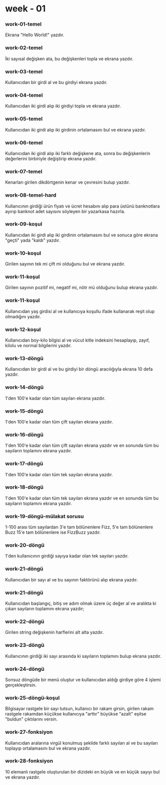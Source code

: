 week - 01
=======
### work-01-temel
Ekrana "Hello World!" yazdır.
### work-02-temel
İki sayısal değişken ata, bu değişkenleri topla ve ekrana yazdır.
### work-03-temel
Kullanıcıdan bir girdi al ve bu girdiyi ekrana yazdır.
### work-04-temel
Kullanıcıdan iki girdi alıp iki girdiyi topla ve ekrana yazdır.
### work-05-temel
Kullanıcıdan iki girdi alıp iki girdinin ortalamasını bul ve ekrana yazdır.
### work-06-temel
Kullanıcıdan iki girdi alıp iki farklı değişkene ata, sonra bu değişkenlerin değerlerini birbiriyle değiştirip ekrana yazdır.
### work-07-temel
Kenarları girilen dikdörtgenin kenar ve çevresini bulup yazdır.
### work-08-temel-hard
Kullanıcının girdiği ürün fiyatı ve ücret hesabını alıp para üstünü banknotlara ayırıp banknot adet sayısını söyleyen bir yazarkasa hazırla.
### work-09-koşul
Kullanıcıdan iki girdi alıp iki girdinin ortalamasını bul ve sonuca göre ekrana "geçti" yada "kaldı" yazdır.
### work-10-koşul
Girilen sayının tek mi çift mi olduğunu bul ve ekrana yazdır.
### work-11-koşul
Girilen sayının pozitif mi, negatif mi, nötr mü olduğunu bulup ekrana yazdır.
### work-11-koşul
Kullanıcıdan yaş girdisi al ve kullanıcıya koşullu ifade kullanarak reşit olup olmadığını yazdır.
### work-12-koşul
Kullanıcıdan boy-kilo bilgisi al ve vücut kitle indeksini hesaplayıp, zayıf, kilolu ve normal bilgilerini yazdır.
### work-13-döngü
Kullanıcıdan bir girdi al ve bu girdiyi bir döngü aracılığıyla ekrana 10 defa yazdır.
### work-14-döngü
1'den 100'e kadar olan tüm sayıları ekrana yazdır.
### work-15-döngü
1'den 100'e kadar olan tüm çift sayıları ekrana yazdır.
### work-16-döngü
1'den 100'e kadar olan tüm çift sayıları ekrana yazdır ve en sonunda tüm bu sayıların toplamını ekrana yazdır.
### work-17-döngü
1'den 100'e kadar olan tüm tek sayıları ekrana yazdır.
### work-18-döngü
1'den 100'e kadar olan tüm tek sayıları ekrana yazdır ve en sonunda tüm bu sayıların toplamını ekrana yazdır.
### work-19-döngü-mülakat sorusu
1-100 arası tüm sayılardan 3'e tam bölünenlere Fizz, 5'e tam bölünenlere Buzz 15'e tam bölünenlere ise FizzBuzz yazdır.
### work-20-döngü
1'den kullanıcının girdiği sayıya kadar olan tek sayıları yazdır.
### work-21-döngü
Kullanıcıdan bir sayı al ve bu sayının faktörünü alıp ekrana yazdır.
### work-21-döngü
Kullanıcıdan başlangıç, bitiş ve adım olmak üzere üç değer al ve aralıkta ki çıkan sayıların toplamını ekrana yazdır;
### work-22-döngü
Girilen string değişkenin harflerini alt alta yazdır.
### work-23-döngü
Kullanıcının girdiği iki sayı arasında ki sayıların toplamını bulup ekrana yazdır.
### work-24-döngü
Sonsuz döngüde bir menü oluştur ve kullanıcıdan aldığı girdiye göre 4 işlemi gerçekleştirsin.
### work-25-döngü-koşul
Bilgisayar rastgele bir sayı tutsun, kullanıcı bir rakam girsin, girilen rakam rastgele rakamdan küçükse kullanıcıya "arttır" büyükse "azalt" eşitse "buldun" çıktılarını versin.
### work-27-fonksiyon
Kullanıcıdan aralarına virgül konulmuş şekilde farklı sayıları al ve bu sayıları toplayıp ortalamasını bul ve ekrana yazdır.
### work-28-fonksiyon
10 elemanlı rastgele oluşturulan bir dizideki en büyük ve en küçük sayıyı bul ve ekrana yazdır.
